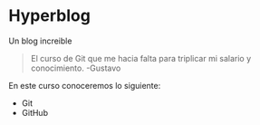 # Hyperblog
Un blog increible

>El curso de Git que me hacia falta para triplicar mi salario y conocimiento.
> -Gustavo

En este curso conoceremos lo siguiente:
* Git
* GitHub